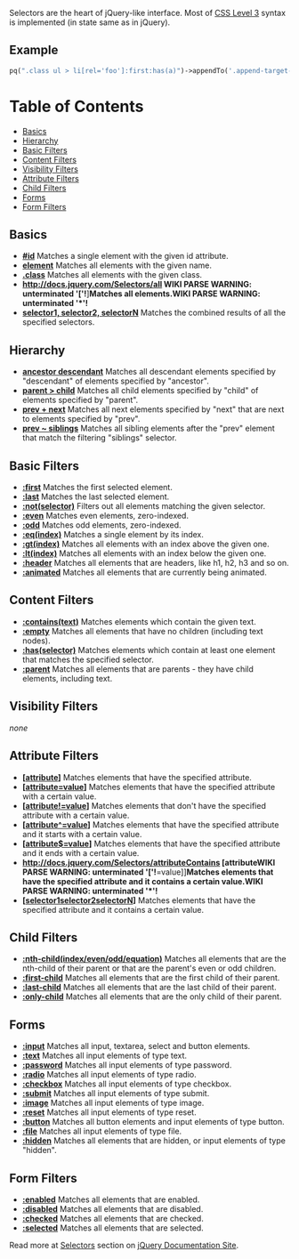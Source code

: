 Selectors are the heart of jQuery-like interface. Most of [CSS Level
3](http://www.w3.org/TR/2005/WD-css3-selectors-20051215/) syntax is
implemented (in state same as in jQuery).

Example
-------

``` php
pq(".class ul > li[rel='foo']:first:has(a)")->appendTo('.append-target-wrapper div')->...
```

Table of Contents
=================

-   [Basics](#Basics)
-   [Hierarchy](#Hierarchy)
-   [Basic Filters](#Basic_Filters)
-   [Content Filters](#Content_Filters)
-   [Visibility Filters](#Visibility_Filters)
-   [Attribute Filters](#Attribute_Filters)
-   [Child Filters](#Child_Filters)
-   [Forms](#Forms)
-   [Form Filters](#Form_Filters)

Basics
------

-   **[\#id](http://docs.jquery.com/Selectors/id)** Matches a single
    element with the given id attribute.
-   **[element](http://docs.jquery.com/Selectors/element)** Matches all
    elements with the given name.
-   **[.class](http://docs.jquery.com/Selectors/class)** Matches all
    elements with the given class.
-   **http://docs.jquery.com/Selectors/all WIKI PARSE WARNING:
    unterminated '['!**]**Matches all elements.WIKI PARSE WARNING:
    unterminated '\*'!**
-   **[selector1, selector2,
    selectorN](http://docs.jquery.com/Selectors/multiple)** Matches the
    combined results of all the specified selectors.

Hierarchy
---------

-   **[ancestor
    descendant](http://docs.jquery.com/Selectors/descendant)** Matches
    all descendant elements specified by "descendant" of elements
    specified by "ancestor".
-   **[parent \> child](http://docs.jquery.com/Selectors/child)**
    Matches all child elements specified by "child" of elements
    specified by "parent".
-   **[prev + next](http://docs.jquery.com/Selectors/next)** Matches all
    next elements specified by "next" that are next to elements
    specified by "prev".
-   **[prev \~ siblings](http://docs.jquery.com/Selectors/siblings)**
    Matches all sibling elements after the "prev" element that match the
    filtering "siblings" selector.

Basic Filters
-------------

-   **[:first](http://docs.jquery.com/Selectors/first)** Matches the
    first selected element.
-   **[:last](http://docs.jquery.com/Selectors/last)** Matches the last
    selected element.
-   **[:not(selector)](http://docs.jquery.com/Selectors/not)** Filters
    out all elements matching the given selector.
-   **[:even](http://docs.jquery.com/Selectors/even)** Matches even
    elements, zero-indexed.
-   **[:odd](http://docs.jquery.com/Selectors/odd)** Matches odd
    elements, zero-indexed.
-   **[:eq(index)](http://docs.jquery.com/Selectors/eq)** Matches a
    single element by its index.
-   **[:gt(index)](http://docs.jquery.com/Selectors/gt)** Matches all
    elements with an index above the given one.
-   **[:lt(index)](http://docs.jquery.com/Selectors/lt)** Matches all
    elements with an index below the given one.
-   **[:header](http://docs.jquery.com/Selectors/header)** Matches all
    elements that are headers, like h1, h2, h3 and so on.
-   **[:animated](http://docs.jquery.com/Selectors/animated)** Matches
    all elements that are currently being animated.

Content Filters
---------------

-   **[:contains(text)](http://docs.jquery.com/Selectors/contains)**
    Matches elements which contain the given text.
-   **[:empty](http://docs.jquery.com/Selectors/empty)** Matches all
    elements that have no children (including text nodes).
-   **[:has(selector)](http://docs.jquery.com/Selectors/has)** Matches
    elements which contain at least one element that matches the
    specified selector.
-   **[:parent](http://docs.jquery.com/Selectors/parent)** Matches all
    elements that are parents - they have child elements, including
    text.

Visibility Filters
------------------

*none*

Attribute Filters
-----------------

-   **[[attribute](http://docs.jquery.com/Selectors/attributeHas)]**
    Matches elements that have the specified attribute.
-   **[[attribute=value](http://docs.jquery.com/Selectors/attributeEquals)]**
    Matches elements that have the specified attribute with a certain
    value.
-   **[[attribute!=value](http://docs.jquery.com/Selectors/attributeNotEqual)]**
    Matches elements that don't have the specified attribute with a
    certain value.
-   **[[attribute\^=value](http://docs.jquery.com/Selectors/attributeStartsWith)]**
    Matches elements that have the specified attribute and it starts
    with a certain value.
-   **[[attribute$=value](http://docs.jquery.com/Selectors/attributeEndsWith)]**
    Matches elements that have the specified attribute and it ends with
    a certain value.
-   **http://docs.jquery.com/Selectors/attributeContains [attributeWIKI
    PARSE WARNING: unterminated '['!**=value]]**Matches elements that
    have the specified attribute and it contains a certain value.WIKI
    PARSE WARNING: unterminated '\*'!**
-   **[[selector1](http://docs.jquery.com/Selectors/attributeMultiple)[selector2](selector2)[selectorN](selectorN)]**
    Matches elements that have the specified attribute and it contains a
    certain value.

Child Filters
-------------

-   **[:nth-child(index/even/odd/equation)](http://docs.jquery.com/Selectors/nthChild)**
    Matches all elements that are the nth-child of their parent or that
    are the parent's even or odd children.
-   **[:first-child](http://docs.jquery.com/Selectors/firstChild)**
    Matches all elements that are the first child of their parent.
-   **[:last-child](http://docs.jquery.com/Selectors/lastChild)**
    Matches all elements that are the last child of their parent.
-   **[:only-child](http://docs.jquery.com/Selectors/onlyChild)**
    Matches all elements that are the only child of their parent.

Forms
-----

-   **[:input](http://docs.jquery.com/Selectors/input)** Matches all
    input, textarea, select and button elements.
-   **[:text](http://docs.jquery.com/Selectors/text)** Matches all input
    elements of type text.
-   **[:password](http://docs.jquery.com/Selectors/password)** Matches
    all input elements of type password.
-   **[:radio](http://docs.jquery.com/Selectors/radio)** Matches all
    input elements of type radio.
-   **[:checkbox](http://docs.jquery.com/Selectors/checkbox)** Matches
    all input elements of type checkbox.
-   **[:submit](http://docs.jquery.com/Selectors/submit)** Matches all
    input elements of type submit.
-   **[:image](http://docs.jquery.com/Selectors/image)** Matches all
    input elements of type image.
-   **[:reset](http://docs.jquery.com/Selectors/reset)** Matches all
    input elements of type reset.
-   **[:button](http://docs.jquery.com/Selectors/button)** Matches all
    button elements and input elements of type button.
-   **[:file](http://docs.jquery.com/Selectors/file)** Matches all input
    elements of type file.
-   **[:hidden](http://docs.jquery.com/Selectors/hidden)** Matches all
    elements that are hidden, or input elements of type "hidden".

Form Filters
------------

-   **[:enabled](http://docs.jquery.com/Selectors/enabled)** Matches all
    elements that are enabled.
-   **[:disabled](http://docs.jquery.com/Selectors/disabled)** Matches
    all elements that are disabled.
-   **[:checked](http://docs.jquery.com/Selectors/checked)** Matches all
    elements that are checked.
-   **[:selected](http://docs.jquery.com/Selectors/selected)** Matches
    all elements that are selected.

Read more at [Selectors](http://docs.jquery.com/Selectors) section on
[jQuery Documentation Site](http://docs.jquery.com/).

